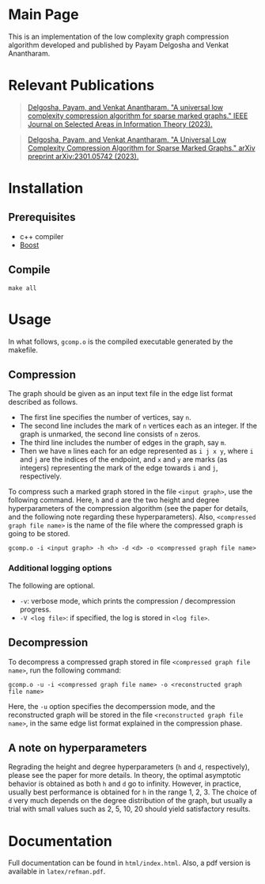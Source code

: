 # Main Page

This is an implementation of the low complexity graph compression algorithm developed and published by Payam Delgosha and Venkat Anantharam.

# Relevant Publications

> [Delgosha, Payam, and Venkat Anantharam. "A universal low complexity compression algorithm for sparse marked graphs." IEEE Journal on Selected Areas in Information Theory (2023).](https://ieeexplore.ieee.org/abstract/document/10024275)

> [Delgosha, Payam, and Venkat Anantharam. "A Universal Low Complexity Compression Algorithm for Sparse Marked Graphs." arXiv preprint arXiv:2301.05742 (2023).](https://arxiv.org/abs/2301.05742)

# Installation 

## Prerequisites 

* c++ compiler
* [Boost](https://www.boost.org/)

## Compile

```
make all
```

# Usage

In what follows, `gcomp.o` is the compiled executable generated by the makefile.

## Compression 

The graph should be given as an input text file in the edge list format described as follows. 

* The first line specifies the number of vertices, say `n`.
* The second line includes the mark of `n` vertices each as an integer. If the graph is unmarked, the second line consists of `n` zeros.
* The third line includes the number of edges in the graph, say `m`.
* Then we have `m` lines each for an edge represented as `i j x y`, where `i` and `j` are the indices of the endpoint, and `x` and `y` are marks (as integers) representing the mark of the edge towards `i` and `j`, respectively.

To compress such a marked graph stored in the file `<input graph>`, use the following command. Here, `h` and `d` are the two height and degree hyperparameters of the compression algorithm (see the paper for details, and the following note regarding these hyperparameters). Also, `<compressed graph file name>` is the name of the file where the compressed graph is going to be stored.

```
gcomp.o -i <input graph> -h <h> -d <d> -o <compressed graph file name>
```

### Additional logging options

The following are optional. 

* `-v`: verbose mode, which prints the compression / decompression progress.
* `-V <log file>`: if specified, the log is stored in `<log file>`.


## Decompression 

To decompress a compressed graph stored in file `<compressed graph file name>`, run the following command:

```
gcomp.o -u -i <compressed graph file name> -o <reconstructed graph file name>
```

Here, the `-u` option specifies the decomperssion mode, and the reconstructed graph will be stored in the file `<reconstructed graph file name>`, in the same edge list format explained in the compression phase.


## A note on hyperparameters

Regrading the height and degree hyperparameters (`h` and `d`, respectively), please see the paper for more details. In theory, the optimal asymptotic behavior is obtained as both `h` and `d` go to infinity. However, in practice, usually best performance is obtained for  `h` in the range 1, 2, 3. The choice of `d` very much depends on the degree distribution of the graph, but usually a trial with small values such as 2, 5, 10, 20 should yield satisfactory results.

# Documentation

Full documentation can be found in `html/index.html`. Also, a pdf version is available in `latex/refman.pdf`.


